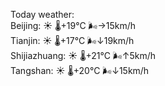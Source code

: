 Today weather:  
Beijing: ☀️   🌡️+19°C 🌬️→15km/h  
Tianjin: ☀️   🌡️+17°C 🌬️↓19km/h  
Shijiazhuang: ☀️   🌡️+21°C 🌬️↑5km/h  
Tangshan: ☀️   🌡️+20°C 🌬️↓15km/h  
